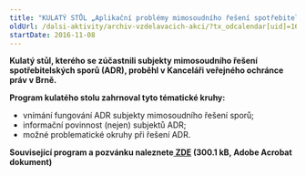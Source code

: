 ```yaml
---
title: "KULATÝ STŮL „Aplikační problémy mimosoudního řešení spotřebitelských sporů“"
oldUrl: /dalsi-aktivity/archiv-vzdelavacich-akci/?tx_odcalendar[uid]=160&cHash=55dd6aa146881401967b032bcde81094
startDate: 2016-11-08
---
```


<p><b>Kulatý stůl, kterého se zúčastnili subjekty mimosoudního řešení spotřebitelských sporů (ADR), proběhl v Kanceláři veřejného ochránce práv v Brně.</b></p>
<p><b>Program kulatého stolu zahrnoval tyto tématické kruhy:</b></p>
<p></p><ul><li>vnímání fungování ADR subjekty mimosoudního řešení sporů;</li><li>informační povinnost (nejen) subjektů ADR;</li><li>možné problematické okruhy při řešení ADR.</li></ul><p><b>Související program a pozvánku naleznete<a href="/uploads-import/projekt_ESF/ARCHIV_2016/KULATE_STOLY_ARCHIV/11_08_Aplikacni_problemy_mimosoudniho_reseni_spotrebitelskych_sporu_pozvanka.pdf" target="_blank"> ZDE</a> (300.1 kB, Adobe Acrobat dokument)</b></p>
<p></p>
<p></p>
